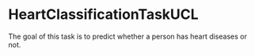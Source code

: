 # HeartClassificationTaskUCL
The goal of this task is to predict whether a person has heart diseases or not.
